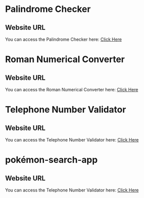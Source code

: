 # Palindrome Checker

## Website URL

You can access the Palindrome Checker here: [Click Here](https://mh-shihan.github.io/freeCodeCamp/js-algorithm-and-DS/palindrome-checker/palindrome-checker.html)

# Roman Numerical Converter

## Website URL

You can access the Roman Numerical Converter here: [Click Here](https://mh-shihan.github.io/freeCodeCamp/js-algorithm-and-DS/roman-numerical-converter/index.html)

# Telephone Number Validator

## Website URL

You can access the Telephone Number Validator here: [Click Here](https://mh-shihan.github.io/freeCodeCamp/js-algorithm-and-DS/telephone-number-validator/index.html)

# pokémon-search-app

## Website URL

You can access the Telephone Number Validator here: [Click Here](https://mh-shihan.github.io/freeCodeCamp/js-algorithm-and-DS/pokémon-search-app/index.html)

